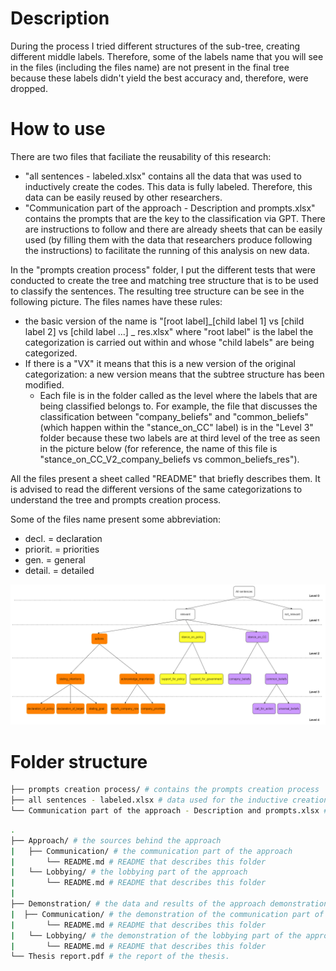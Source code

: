 # Description

During the process I tried different structures of the sub-tree, creating different middle labels. Therefore, some of the labels name that you will see in the files (including the files name) are not present in the final tree because these labels didn't yield the best accuracy and, therefore, were dropped.

# How to use
There are two files that faciliate the reusability of this research:
* "all sentences - labeled.xlsx" contains all the data that was used to inductively create the codes. This data is fully labeled. Therefore, this data can be easily reused by other researchers.
* "Communication part of the approach - Description and prompts.xlsx" contains the prompts that are the key to the classification via GPT. There are instructions to follow and there are already sheets that can be easily used (by filling them with the data that researchers produce following the instructions) to facilitate the running of this analysis on new data.

In the "prompts creation process" folder, I put the different tests that were conducted to create the tree and matching tree structure that is to be used to classify the sentences. The resulting tree structure can be see in the following picture. The files names have these rules:
* the basic version of the name is "[root label]_[child label 1] vs [child label 2] vs [child label ...] _ res.xlsx" where "root label" is the label the categorization is carried out within and whose "child labels" are being categorized. 
* If there is a "VX" it means that this is a new version of the original categorization: a new version means that the subtree structure has been modified.
  * Each file is in the folder called as the level where the labels that are being classified belongs to. For example, the file that discusses the classification between "company_beliefs" and "common_beliefs" (which happen within the "stance_on_CC" label) is in the "Level 3" folder because these two labels are at third level of the tree as seen in the picture below (for reference, the name of this file is "stance_on_CC_V2_company_beliefs vs common_beliefs_res").

All the files present a sheet called "README" that briefly describes them. It is advised to read the different versions of the same categorizations to understand the tree and prompts creation process.

Some of the files name present some abbreviation:
* decl. = declaration
* priorit. = priorities
* gen. = general
* detail. = detailed


 

<p align="center">
  <img src="S3C2 - NEW labels tree-tree for classification - FINAL CLASSIFICATION STRUCTURE.drawio.png" width="1000" title="hover text">
</p>


# Folder structure
``` bash
├── prompts creation process/ # contains the prompts creation process
├── all sentences - labeled.xlsx # data used for the inductive creation of the codes
└── Communication part of the approach - Description and prompts.xlsx # Analysis instructions and prompts

```

``` bash
.
├── Approach/ # the sources behind the approach 
|   ├── Communication/ # the communication part of the approach
|       └── README.md # README that describes this folder
|   └── Lobbying/ # the lobbying part of the approach
|       └── README.md # README that describes this folder
|
├── Demonstration/ # the data and results of the approach demonstration
|  ├── Communication/ # the demonstration of the communication part of the approach
|       └── README.md # README that describes this folder
|   └── Lobbying/ # the demonstration of the lobbying part of the approach
|       └── README.md # README that describes this folder
└── Thesis report.pdf # the report of the thesis.
```